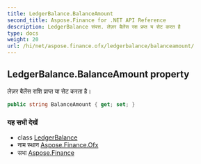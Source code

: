 ```yaml
---
title: LedgerBalance.BalanceAmount
second_title: Aspose.Finance for .NET API Reference
description: LedgerBalance संपत्त. लेज़र बैलेंस रश प्रप्त य सेट करत है
type: docs
weight: 20
url: /hi/net/aspose.finance.ofx/ledgerbalance/balanceamount/
---
```

## LedgerBalance.BalanceAmount property

लेज़र बैलेंस राशि प्राप्त या सेट करता है।

```csharp
public string BalanceAmount { get; set; }
```

### यह सभी देखें

* class [LedgerBalance](../)
* नाम स्थान [Aspose.Finance.Ofx](../../ledgerbalance/)
* सभा [Aspose.Finance](../../../)


